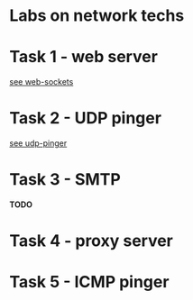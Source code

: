 # Labs on network techs

# Task 1 - web server
[see web-sockets](./web-sockets/readme.md)

# Task 2 - UDP pinger
[see udp-pinger](./udp-pinger/readme.md)

# Task 3 - SMTP
**TODO**

# Task 4 - proxy server

# Task 5 - ICMP pinger
